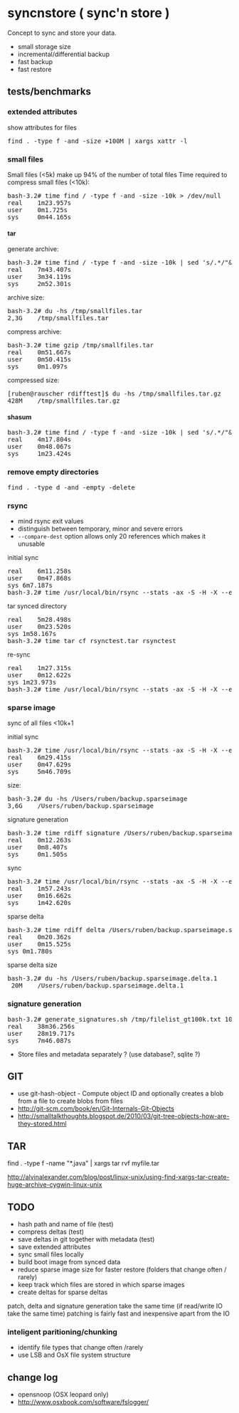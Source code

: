 # syncnstore ( sync'n store )

Concept to sync and store your data.

* small storage size
* incremental/differential backup
* fast backup
* fast restore

## tests/benchmarks

### extended attributes

show attributes for files
<pre>
find . -type f -and -size +100M | xargs xattr -l
</pre>

### small files

Small files (<5k) make up 94% of the number of total files
Time required to compress small files (<10k):

<pre>
bash-3.2# time find / -type f -and -size -10k > /dev/null
real	1m23.957s
user	0m1.725s
sys	    0m44.165s
</pre>

#### tar

generate archive:
<pre>
bash-3.2# time find / -type f -and -size -10k | sed 's/.*/"&"/' |  xargs tar rf /tmp/smallfiles.tar
real	7m43.407s
user	3m34.119s
sys	    2m52.301s
</pre>

archive size:
<pre>
bash-3.2# du -hs /tmp/smallfiles.tar
2,3G	/tmp/smallfiles.tar
</pre>

compress archive:
<pre>
bash-3.2# time gzip /tmp/smallfiles.tar
real	0m51.667s
user	0m50.415s
sys	    0m1.097s
</pre>

compressed size:
<pre>
[ruben@rauscher rdifftest]$ du -hs /tmp/smallfiles.tar.gz
428M	/tmp/smallfiles.tar.gz
</pre>

#### shasum
<pre>
bash-3.2# time find / -type f -and -size -10k | sed 's/.*/"&"/'  | xargs shasum
real	4m17.804s
user	0m48.067s
sys	    1m23.424s
</pre>

### remove empty directories

<pre>
find . -type d -and -empty -delete
</pre>

### rsync

* mind rsync exit values
* distinguish between temporary, minor and severe errors
* `--compare-dest` option allows only 20 references which makes it unusable

initial sync
<pre>
real	6m11.258s
user	0m47.868s
sys	6m7.187s
bash-3.2# time /usr/local/bin/rsync --stats -ax -S -H -X --exclude-from=/Users/ruben/.rsync/excludes --max-size=10K+1 / .
</pre>

tar synced directory
<pre>
real	5m28.498s
user	0m23.520s
sys	1m58.167s
bash-3.2# time tar cf rsynctest.tar rsynctest
</pre>

re-sync
<pre>
real	1m27.315s
user	0m12.622s
sys	1m23.973s
bash-3.2# time /usr/local/bin/rsync --stats -ax -S -H -X --exclude-from=/Users/ruben/.rsync/excludes --max-size=10K+1 --log-file ../rsynctest.log.1 / .
</pre>

### sparse image

sync of all files <10k+1

initial sync
<pre>
bash-3.2# time /usr/local/bin/rsync --stats -ax -S -H -X --exclude-from=/Users/ruben/.rsync/excludes --max-size=10K+1 / /Volumes/Disk\ Image/
real	6m29.415s
user	0m47.629s
sys	    5m46.709s
</pre>

size:
<pre>
bash-3.2# du -hs /Users/ruben/backup.sparseimage
3,6G	/Users/ruben/backup.sparseimage
</pre>

signature generation
<pre>
bash-3.2# time rdiff signature /Users/ruben/backup.sparseimage > /Users/ruben/backup.sparseimage.signature
real	0m12.263s
user	0m8.407s
sys	    0m1.505s
</pre>

sync
<pre>
bash-3.2# time /usr/local/bin/rsync --stats -ax -S -H -X --exclude-from=/Users/ruben/.rsync/excludes --max-size=10K+1 / /Volumes/Disk\ Image/
real	1m57.243s
user	0m16.662s
sys	    1m42.620s
</pre>

sparse delta
<pre>
bash-3.2# time rdiff delta /Users/ruben/backup.sparseimage.signature /Users/ruben/backup.sparseimage > /Users/ruben/backup.sparseimage.delta.1
real	0m20.362s
user	0m15.525s
sys	0m1.780s
</pre>

sparse delta size
<pre>
bash-3.2# du -hs /Users/ruben/backup.sparseimage.delta.1
 20M	/Users/ruben/backup.sparseimage.delta.1
</pre>


### signature generation

<pre>
bash-3.2# generate_signatures.sh /tmp/filelist_gt100k.txt 100k
real	38m36.256s
user	28m19.717s
sys	    7m46.087s
</pre>

* Store files and metadata separately ? (use database?, sqlite ?)


## GIT

- use git-hash-object - Compute object ID and optionally creates a blob from a file to create blobs from files
- http://git-scm.com/book/en/Git-Internals-Git-Objects
- http://smalltalkthoughts.blogspot.de/2010/03/git-tree-objects-how-are-they-stored.html

## TAR

find . -type f -name "*.java" | xargs tar rvf myfile.tar

http://alvinalexander.com/blog/post/linux-unix/using-find-xargs-tar-create-huge-archive-cygwin-linux-unix

## TODO

* hash path and name of file (test)
* compress deltas (test)
* save deltas in git together with metadata (test)
* save extended attributes
* sync small files locally
* build boot image from synced data
* reduce sparse image size for faster restore (folders that change often / rarely)
* keep track which files are stored in which sparse images
* create deltas for sparse deltas

patch, delta and signature generation take the same time (if read/write IO take the same time)
patching is fairly fast and inexpensive apart from the IO

### inteligent paritioning/chunking

- identify file types that change often /rarely
- use LSB and OsX file system structure


## change log

- opensnoop (OSX leopard only)
- http://www.osxbook.com/software/fslogger/
